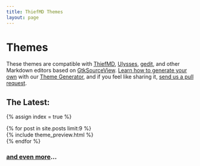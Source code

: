 ```yaml
---
title: ThiefMD Themes
layout: page
---
```


# Themes

These themes are compatible with [ThiefMD](https://thiefmd.com), [Ulysses](https://ulysses.app), [gedit](https://wiki.gnome.org/Apps/Gedit), and other Markdown editors based on [GtkSourceView](https://wiki.gnome.org/Projects/GtkSourceView). [Learn how to generate your own](/howto) with our [Theme Generator](https://github.com/ThiefMD/theme-generator), and if you feel like sharing it, [send us a pull request](https://github.com/ThiefMD/themes#themes).

## The Latest:

{% assign index = true %}
<div class="row">
{% for post in site.posts limit:9 %}
<div class="theme_preview">
    {% include theme_preview.html %}
</div>
{% endfor %}
</div>

### [and even more](/themes)...

<script type="text/javascript">
    $('.slider').slider({ instructionText: "" });
</script>